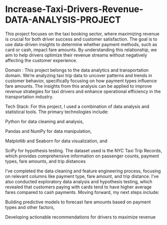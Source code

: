 # Increase-Taxi-Drivers-Revenue-DATA-ANALYSIS-PROJECT

This project focuses on the taxi booking sector, where maximizing revenue is crucial for both driver success and customer satisfaction.
The goal is to use data-driven insights to determine whether payment methods, such as card or cash, impact fare amounts. By understanding this relationship, we aim to help drivers optimize their revenue streams without negatively affecting the customer experience.

Domain :
This project belongs to the data analytics and transportation domain.
We’re analyzing taxi trip data to uncover patterns and trends in customer behavior, specifically focusing on how payment types influence fare amounts.
The insights from this analysis can be applied to improve revenue strategies for taxi drivers and enhance operational efficiency in the transportation industry.

Tech Stack:
For this project, I used a combination of data analysis and statistical tools.
The primary technologies include:

Python for data cleaning and analysis,

Pandas and NumPy for data manipulation,

Matplotlib and Seaborn for data visualization, and

SciPy for hypothesis testing.
The dataset used is the NYC Taxi Trip Records, which provides comprehensive information on passenger counts, payment types, fare amounts, and trip distances

 I’ve completed the data cleaning and feature engineering process, focusing on relevant columns like payment type, fare amount, and trip distance.
I’ve also conducted exploratory data analysis and hypothesis testing, which revealed that customers paying with cards tend to have higher average fares compared to cash payments.
Moving forward, my next steps include:

Building predictive models to forecast fare amounts based on payment types and other factors,

Developing actionable recommendations for drivers to maximize revenue
